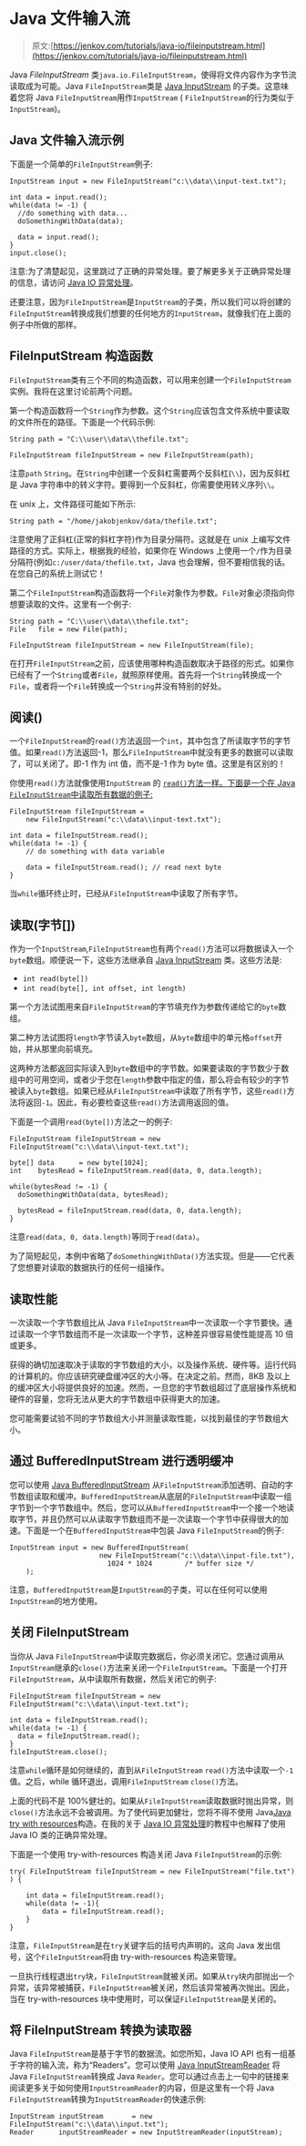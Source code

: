 # Java 文件输入流

> 原文:[https://jenkov.com/tutorials/java-io/fileinputstream.html](https://jenkov.com/tutorials/java-io/fileinputstream.html)

Java *FileInputStream* 类`java.io.FileInputStream`，使得将文件内容作为字节流读取成为可能。Java `FileInputStream`类是 [Java InputStream](inputstream.html) 的子类。这意味着您将 Java `FileInputStream`用作`InputStream` ( `FileInputStream`的行为类似于`InputStream`)。

## Java 文件输入流示例

下面是一个简单的`FileInputStream`例子:

```
InputStream input = new FileInputStream("c:\\data\\input-text.txt");

int data = input.read();
while(data != -1) {
  //do something with data...
  doSomethingWithData(data);

  data = input.read();
}
input.close();

```

注意:为了清楚起见，这里跳过了正确的异常处理。要了解更多关于正确异常处理的信息，请访问 [Java IO 异常处理](io-exception-handling.html)。

还要注意，因为`FileInputStream`是`InputStream`的子类，所以我们可以将创建的`FileInputStream`转换成我们想要的任何地方的`InputStream`，就像我们在上面的例子中所做的那样。

## FileInputStream 构造函数

`FileInputStream`类有三个不同的构造函数，可以用来创建一个`FileInputStream`实例。我将在这里讨论前两个问题。

第一个构造函数将一个`String`作为参数。这个`String`应该包含文件系统中要读取的文件所在的路径。下面是一个代码示例:

```
String path = "C:\\user\\data\\thefile.txt";

FileInputStream fileInputStream = new FileInputStream(path);

```

注意`path` `String`。在`String`中创建一个反斜杠需要两个反斜杠(`\\`)，因为反斜杠是 Java 字符串中的转义字符。要得到一个反斜杠，你需要使用转义序列`\\`。

在 unix 上，文件路径可能如下所示:

```
String path = "/home/jakobjenkov/data/thefile.txt";

```

注意使用了正斜杠(正常的斜杠字符)作为目录分隔符。这就是在 unix 上编写文件路径的方式。实际上，根据我的经验，如果你在 Windows 上使用一个`/`作为目录分隔符(例如`c:/user/data/thefile.txt`，Java 也会理解，但不要相信我的话。在您自己的系统上测试它！

第二个`FileInputStream`构造函数将一个`File`对象作为参数。`File`对象必须指向你想要读取的文件。这里有一个例子:

```
String path = "C:\\user\\data\\thefile.txt";
File   file = new File(path);

FileInputStream fileInputStream = new FileInputStream(file);

```

在打开`FileInputStream`之前，应该使用哪种构造函数取决于路径的形式。如果你已经有了一个`String`或者`File`，就照原样使用。首先将一个`String`转换成一个`File`，或者将一个`File`转换成一个`String`并没有特别的好处。

## 阅读()

一个`FileInputStream`的`read()`方法返回一个`int`，其中包含了所读取字节的字节值。如果`read()`方法返回-1，那么`FileInputStream`中就没有更多的数据可以读取了，可以关闭了。即-1 作为 int 值，而不是-1 作为 byte 值。这里是有区别的！

你使用`read()`方法就像使用`InputStream` 的 [`read()`方法一样。下面是一个在 Java `FileInputStream`中读取所有数据的例子:](inputstream.html)

```
FileInputStream fileInputStream =
    new FileInputStream("c:\\data\\input-text.txt");

int data = fileInputStream.read();
while(data != -1) {
    // do something with data variable

    data = fileInputStream.read(); // read next byte
}

```

当`while`循环终止时，已经从`FileInputStream`中读取了所有字节。

## 读取(字节[])

作为一个`InputStream`,`FileInputStream`也有两个`read()`方法可以将数据读入一个`byte`数组。顺便说一下，这些方法继承自 [Java InputStream](inputstream.html) 类。这些方法是:

*   `int read(byte[])`
*   `int read(byte[], int offset, int length)`

第一个方法试图用来自`FileInputStream`的字节填充作为参数传递给它的`byte`数组。

第二种方法试图将`length`字节读入`byte`数组，从`byte`数组中的单元格`offset`开始，并从那里向前填充。

这两种方法都返回实际读入到`byte`数组中的字节数。如果要读取的字节数少于数组中的可用空间，或者少于您在`length`参数中指定的值，那么将会有较少的字节被读入`byte`数组。如果已经从`FileInputStream`中读取了所有字节，这些`read()`方法将返回`-1`。因此，有必要检查这些`read()`方法调用返回的值。

下面是一个调用`read(byte[])`方法之一的例子:

```
FileInputStream fileInputStream = new FileInputStream("c:\\data\\input-text.txt");

byte[] data      = new byte[1024];
int    bytesRead = fileInputStream.read(data, 0, data.length);

while(bytesRead != -1) {
  doSomethingWithData(data, bytesRead);

  bytesRead = fileInputStream.read(data, 0, data.length);
}

```

注意`read(data, 0, data.length)`等同于`read(data)`。

为了简短起见，本例中省略了`doSomethingWithData()`方法实现。但是——它代表了您想要对读取的数据执行的任何一组操作。

## 读取性能

一次读取一个字节数组比从 Java `FileInputStream`中一次读取一个字节要快。通过读取一个字节数组而不是一次读取一个字节，这种差异很容易使性能提高 10 倍或更多。

获得的确切加速取决于读取的字节数组的大小，以及操作系统、硬件等。运行代码的计算机的。你应该研究硬盘缓冲区的大小等。在决定之前。然而，8KB 及以上的缓冲区大小将提供良好的加速。然而，一旦您的字节数组超过了底层操作系统和硬件的容量，您将无法从更大的字节数组中获得更大的加速。

您可能需要试验不同的字节数组大小并测量读取性能，以找到最佳的字节数组大小。

## 通过 BufferedInputStream 进行透明缓冲

您可以使用 [Java BufferedInputStream](bufferedinputstream.html) 从`FileInputStream`添加透明、自动的字节数组读取和缓冲。`BufferedInputStream`从底层的`FileInputStream`中读取一组字节到一个字节数组中。然后，您可以从`BufferedInputStream`中一个接一个地读取字节，并且仍然可以从读取字节数组而不是一次读取一个字节中获得很大的加速。下面是一个在`BufferedInputStream`中包装 Java `FileInputStream`的例子:

```
InputStream input = new BufferedInputStream(
                      new FileInputStream("c:\\data\\input-file.txt"),
                        1024 * 1024        /* buffer size */
    );

```

注意，`BufferedInputStream`是`InputStream`的子类，可以在任何可以使用`InputStream`的地方使用。

## 关闭 FileInputStream

当你从 Java `FileInputStream`中读取完数据后，你必须关闭它。您通过调用从`InputStream`继承的`close()`方法来关闭一个`FileInputStream`。下面是一个打开`FileInputStream`，从中读取所有数据，然后关闭它的例子:

```
FileInputStream fileInputStream = new FileInputStream("c:\\data\\input-text.txt");

int data = fileInputStream.read();
while(data != -1) {
  data = fileInputStream.read();
}
fileInputStream.close();

```

注意`while`循环是如何继续的，直到从`FileInputStream` `read()`方法中读取一个`-1`值。之后，while 循环退出，调用`FileInputStream` `close()`方法。

上面的代码不是 100%健壮的。如果从`FileInputStream`读取数据时抛出异常，则`close()`方法永远不会被调用。为了使代码更加健壮，您将不得不使用 Java[Java try with resources](/java-exception-handling/try-with-resources.html)构造。在我的关于 [Java IO 异常处理](io-exception-handling.html)的教程中也解释了使用 Java IO 类的正确异常处理。

下面是一个使用 try-with-resources 构造关闭 Java `FileInputStream`的示例:

```
try( FileInputStream fileInputStream = new FileInputStream("file.txt") ) {

    int data = fileInputStream.read();
    while(data != -1){
        data = fileInputStream.read();
    }
}

```

注意，`FileInputStream`是在`try`关键字后的括号内声明的。这向 Java 发出信号，这个`FileInputStream`将由 try-with-resources 构造来管理。

一旦执行线程退出`try`块，`FileInputStream`就被关闭。如果从`try`块内部抛出一个异常，该异常被捕获，`FileInputStream`被关闭，然后该异常被再次抛出。因此，当在 try-with-resources 块中使用时，可以保证`FileInputStream`是关闭的。

## 将 FileInputStream 转换为读取器

Java `FileInputStream`是基于字节的数据流。如您所知，Java IO API 也有一组基于字符的输入流，称为“Readers”。您可以使用 [Java InputStreamReader](/java-io/inputstreamreader.html) 将 Java `FileInputStream`转换成 Java `Reader`。您可以通过点击上一句中的链接来阅读更多关于如何使用`InputStreamReader`的内容，但是这里有一个将 Java `FileInputStream`转换为`InputStreamReader`的快速示例:

```
InputStream inputStream       = new FileInputStream("c:\\data\\input.txt");
Reader      inputStreamReader = new InputStreamReader(inputStream);

```